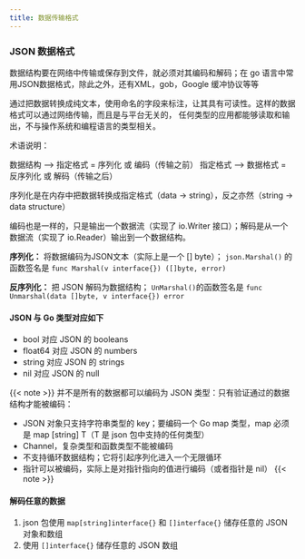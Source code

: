 ```yaml
---
title: 数据传输格式
---
```


### JSON 数据格式

数据结构要在网络中传输或保存到文件，就必须对其编码和解码；在 go 语言中常用JSON数据格式，除此之外，还有XML，gob，Google 缓冲协议等等

通过把数据转换成纯文本，使用命名的字段来标注，让其具有可读性。这样的数据格式可以通过网络传输，而且是与平台无关的，
任何类型的应用都能够读取和输出，不与操作系统和编程语言的类型相关。

术语说明：

数据结构 --> 指定格式 = 序列化 或 编码（传输之前）
指定格式 --> 数据格式 = 反序列化 或 解码（传输之后）

序列化是在内存中把数据转换成指定格式（data -> string），反之亦然（string -> data structure）

编码也是一样的，只是输出一个数据流（实现了 io.Writer 接口）；解码是从一个数据流（实现了 io.Reader）输出到一个数据结构。

**序列化：**
将数据编码为JSON文本（实际上是一个 [] byte）；
`json.Marshal()` 的函数签名是 `func Marshal(v interface{}) ([]byte, error)`

**反序列化：**
把 JSON 解码为数据结构；
`UnMarshal()`的函数签名是 `func Unmarshal(data []byte, v interface{}) error`

#### JSON 与 Go 类型对应如下

- bool 对应 JSON 的 booleans
- float64 对应 JSON 的 numbers
- string 对应 JSON 的 strings
- nil 对应 JSON 的 null

{{< note >}}
并不是所有的数据都可以编码为 JSON 类型：只有验证通过的数据结构才能被编码：

- JSON 对象只支持字符串类型的 key；要编码一个 Go map 类型，map 必须是 map [string] T（T 是 json 包中支持的任何类型）
- Channel，复杂类型和函数类型不能被编码
- 不支持循环数据结构；它将引起序列化进入一个无限循环
- 指针可以被编码，实际上是对指针指向的值进行编码（或者指针是 nil）
{{< note >}}

#### 解码任意的数据

1. json 包使用 `map[string]interface{}` 和 `[]interface{}` 储存任意的 JSON 对象和数组
2. 使用 `[]interface{}` 储存任意的 JSON 数组
